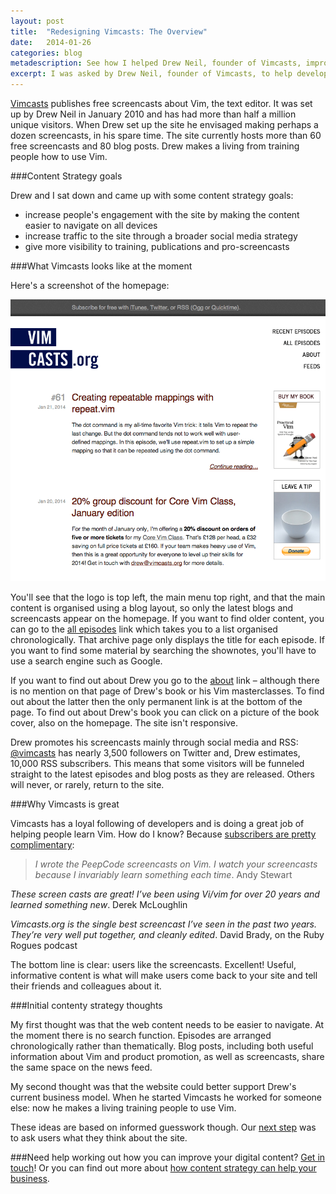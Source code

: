 ```yaml
---
layout: post
title:  "Redesigning Vimcasts: The Overview"
date:   2014-01-26 
categories: blog
metadescription: See how I helped Drew Neil, founder of Vimcasts, improve his digital content. 
excerpt: I was asked by Drew Neil, founder of Vimcasts, to help develop a content strategy for the site. When Drew set up Vimcasts in January 2010 he envisaged making perhaps a dozen screencasts about the text editor Vim, in his spare time. The site currently hosts more than 60 free screencasts and 20 blog posts. Drew now makes a living from training people how to use Vim. Read on to see what we've been up to.
---
```



[Vimcasts][Vimcasts_homepage] publishes free screencasts about Vim, the text editor. It was set up by Drew Neil in January 2010 and has had more than half a million unique visitors. When Drew set up the site he envisaged making perhaps a dozen screencasts, in his spare time. The site currently hosts more than 60 free screencasts and 80 blog posts. Drew makes a living from training people how to use Vim. 

###Content Strategy goals

 Drew and I sat down and came up with some content strategy goals:

* increase people's engagement with the site by making the content easier to navigate on all devices
* increase traffic to the site through a broader social media strategy
* give more visibility to training, publications and pro-screencasts 

###What Vimcasts looks like at the moment

Here's a screenshot of the homepage:

<img class = "Vimcasts_screenshot" src="/images/Vimcasts_screenshot.png" alt="a screenshot of the Vimcasts homepage">

You'll see that the logo is top left, the main menu top right, and that the main content is organised using a blog layout, so only the latest blogs and screencasts appear on the homepage. If you want to find older content, you can go to the [all episodes][] link which takes you to a list organised chronologically. That archive page only displays the title for each episode. If you want to find some material by searching the shownotes, you'll have to use a search engine such as Google.

If you want to find out about Drew you go to the [about][] link – although there is no mention on that page of Drew's book or his Vim masterclasses. To find out about the latter then the only permanent link is at the bottom of the page. To find out about Drew's book you can click on a picture of the book cover, also on the homepage. The site isn't responsive.

Drew promotes his screencasts mainly through social media and RSS: [@vimcasts] has nearly 3,500 followers on Twitter and, Drew estimates, 10,000 RSS subscribers. This means that some visitors will be funneled straight to the latest episodes and blog posts as they are released. Others will never, or rarely, return to the site.

###Why Vimcasts is great

Vimcasts has a loyal following of developers and is doing a great job of helping people learn Vim. How do I know? Because [subscribers are pretty complimentary][praise]:

>*I wrote the PeepCode screencasts on Vim. I watch your screencasts because I invariably learn something each time*.
Andy Stewart
>
*These screen casts are great! I’ve been using Vi/vim for over 20 years and learned something new*.
Derek McLoughlin 
>
*Vimcasts.org is the single best screencast I’ve seen in the past two years. They’re very well put together, and cleanly edited*.
David Brady, on the Ruby Rogues podcast

The bottom line is clear: users like the screencasts. Excellent! Useful, informative content is what will make users come back to your site and tell their friends and colleagues about it.

###Initial contenty strategy thoughts

My first thought was that the web content needs to be easier to navigate. At the moment there is no search function. Episodes are arranged chronologically rather than thematically. Blog posts, including both useful information about Vim and product promotion, as well as screencasts, share the same space on the news feed.

My second thought was that the website could better support Drew's current business model. When he started Vimcasts he worked for someone else: now he makes a living training people to use Vim.

These ideas are based on informed guesswork though. Our [next step][survey] was to ask users what they think about the site.

###Need help working out how you can improve your digital content?
[Get in touch][email]! Or you can find out more about [how content strategy can help your business][content strategy section]. 




[Vimcasts_homepage]: http://vimcasts.org/
[@vimcasts]: https://twitter.com/vimcasts
[praise]: http://vimcasts.org/praise
[all episodes]: http://vimcasts.org/episodes/archive
[about]: http://vimcasts.org/about
[survey]: /blog/2014/01/27/Redesigning-Vimcasts-The_User_Survey.html
[email]: mailto:hannah.adcock@gmail.com
[content strategy section]: /#what_is_content_strategy_section
